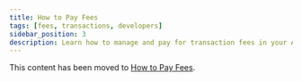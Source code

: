 ```yaml
---
title: How to Pay Fees
tags: [fees, transactions, developers]
sidebar_position: 3
description: Learn how to manage and pay for transaction fees in your Aztec.js applications.
---
```


This content has been moved to [How to Pay Fees](./how_to_pay_fees.md).